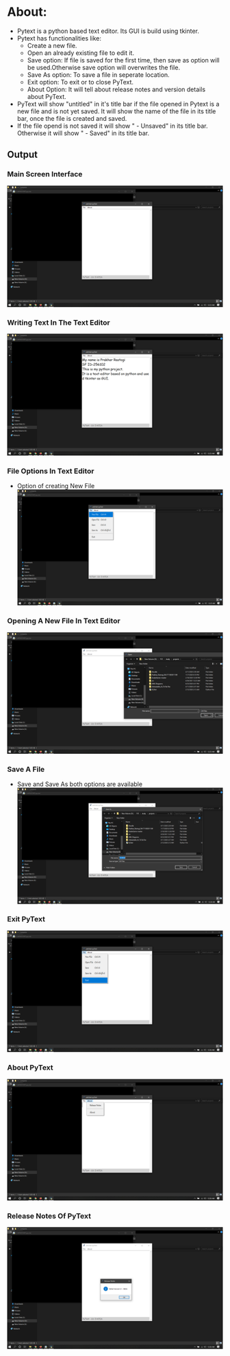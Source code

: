 # About:
* Pytext is a python based text editor. Its GUI is build using tkinter.
* Pytext has functionalities like:
  * Create a new file.
  * Open an already existing file to edit it.
  * Save option: If file is saved for the first time, then save as option will be used.Otherwise save option will overwrites the file.
  * Save As option: To save a file in seperate location.
  * Exit option: To exit or to close PyText.
  * About Option: It will tell about release notes and version details about PyText.
* PyText will show "untitled" in it's title bar if the file opened in Pytext is a new file and is not yet saved. It will show the name of the file in its title bar, once the file is created and saved. 
* If the file opend is not saved it will show "<File-Name> - Unsaved" in its title bar. Otherwise it will show "<File-Name> - Saved" in its title bar.
## Output
### Main Screen Interface
![alt text](https://github.com/PrakharRastogi123/Python_Project_256102/blob/main/Output_ScreenShots/ss%20(1).png)
### Writing Text In The Text Editor
![alt text](https://github.com/PrakharRastogi123/Python_Project_256102/blob/main/Output_ScreenShots/ss%20(2).png)
### File Options In Text Editor
* Option of creating New File
![alt text](https://github.com/PrakharRastogi123/Python_Project_256102/blob/main/Output_ScreenShots/ss%20(3).png)
### Opening A New File In Text Editor
![alt text](https://github.com/PrakharRastogi123/Python_Project_256102/blob/main/Output_ScreenShots/ss%20(4).png)
### Save A File
* Save and Save As both options are available
![alt text](https://github.com/PrakharRastogi123/Python_Project_256102/blob/main/Output_ScreenShots/ss%20(8).png)
### Exit PyText
![alt text](https://github.com/PrakharRastogi123/Python_Project_256102/blob/main/Output_ScreenShots/ss%20(7).png)
### About PyText
![alt text](https://github.com/PrakharRastogi123/Python_Project_256102/blob/main/Output_ScreenShots/ss%20(5).png)
### Release Notes Of PyText
![alt text](https://github.com/PrakharRastogi123/Python_Project_256102/blob/main/Output_ScreenShots/ss%20(6).png)
